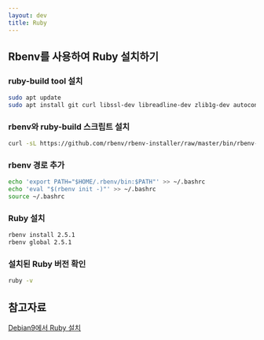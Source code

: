 ```yaml
---
layout: dev
title: Ruby
---
```


## Rbenv를 사용하여 Ruby 설치하기

### ruby-build tool  설치

```bash
sudo apt update
sudo apt install git curl libssl-dev libreadline-dev zlib1g-dev autoconf bison build-essential libyaml-dev libreadline-dev libncurses5-dev libffi-dev libgdbm-dev
```

### rbenv와 ruby-build 스크립트 설치

```bash
curl -sL https://github.com/rbenv/rbenv-installer/raw/master/bin/rbenv-installer | bash -
```

### rbenv 경로 추가

```bash
echo 'export PATH="$HOME/.rbenv/bin:$PATH"' >> ~/.bashrc
echo 'eval "$(rbenv init -)"' >> ~/.bashrc
source ~/.bashrc
```

### Ruby 설치

```bash
rbenv install 2.5.1
rbenv global 2.5.1
```

### 설치된 Ruby 버전 확인

```bash
ruby -v
```

## 참고자료

[Debian9에서 Ruby 설치](https://linuxize.com/post/how-to-install-ruby-on-debian-9/)
